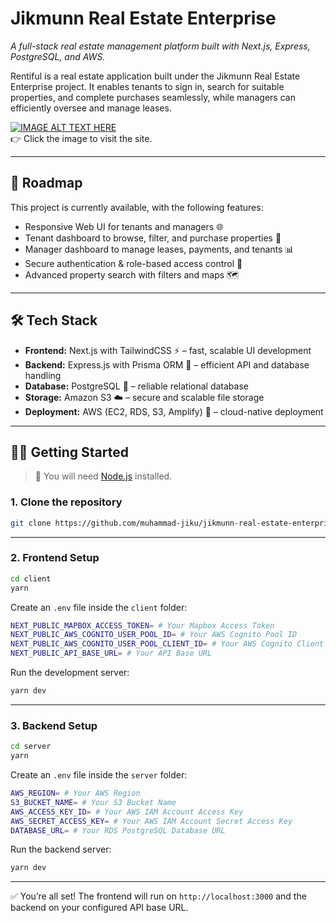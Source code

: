 # Jikmunn Real Estate Enterprise

_A full-stack real estate management platform built with Next.js, Express, PostgreSQL, and AWS._

Rentiful is a real estate application built under the Jikmunn Real Estate Enterprise project. It enables tenants to sign in, search for suitable properties, and complete purchases seamlessly, while managers can efficiently oversee and manage leases.

[![IMAGE ALT TEXT HERE](https://jikmunn-real-estate-enterprise-s3-images.s3.ap-southeast-1.amazonaws.com/banner.png)](https://main.d3rbuo7pe8yfmf.amplifyapp.com/)  
👉 Click the image to visit the site.

<!-- Inspired by Python version: https://github.com/biobootloader/wolverine -->

---

## 🎉 Roadmap

This project is currently available, with the following features:

- Responsive Web UI for tenants and managers 🌐
- Tenant dashboard to browse, filter, and purchase properties 🏡
- Manager dashboard to manage leases, payments, and tenants 📊
- Secure authentication & role-based access control 🔐
- Advanced property search with filters and maps 🗺️

<!-- Planned features include:
- Integration with payment gateways 💳
- Notifications for rent due dates, approvals, and updates 🔔
- Lease contract generation and digital signatures ✍️
- Multi-language and multi-currency support 🌍
- Mobile app version for iOS and Android 📱   -->

---

## 🛠️ Tech Stack

- **Frontend:** Next.js with TailwindCSS ⚡ – fast, scalable UI development
- **Backend:** Express.js with Prisma ORM 🔗 – efficient API and database handling
- **Database:** PostgreSQL 🐘 – reliable relational database
- **Storage:** Amazon S3 ☁️ – secure and scalable file storage
- **Deployment:** AWS (EC2, RDS, S3, Amplify) 🚀 – cloud-native deployment

---

## 👨‍🚀 Getting Started

> 🚧 You will need [Node.js](https://nodejs.org/en/) installed.

### 1. Clone the repository

```bash
git clone https://github.com/muhammad-jiku/jikmunn-real-estate-enterprise.git
```

---

### 2. Frontend Setup

```bash
cd client
yarn
```

Create an `.env` file inside the `client` folder:

```bash
NEXT_PUBLIC_MAPBOX_ACCESS_TOKEN= # Your Mapbox Access Token
NEXT_PUBLIC_AWS_COGNITO_USER_POOL_ID= # Your AWS Cognito Pool ID
NEXT_PUBLIC_AWS_COGNITO_USER_POOL_CLIENT_ID= # Your AWS Cognito Client ID
NEXT_PUBLIC_API_BASE_URL= # Your API Base URL
```

Run the development server:

```bash
yarn dev
```

---

### 3. Backend Setup

```bash
cd server
yarn
```

Create an `.env` file inside the `server` folder:

```bash
AWS_REGION= # Your AWS Region
S3_BUCKET_NAME= # Your S3 Bucket Name
AWS_ACCESS_KEY_ID= # Your AWS IAM Account Access Key
AWS_SECRET_ACCESS_KEY= # Your AWS IAM Account Secret Access Key
DATABASE_URL= # Your RDS PostgreSQL Database URL
```

Run the backend server:

```bash
yarn dev
```

---

✅ You’re all set! The frontend will run on `http://localhost:3000` and the backend on your configured API base URL.
